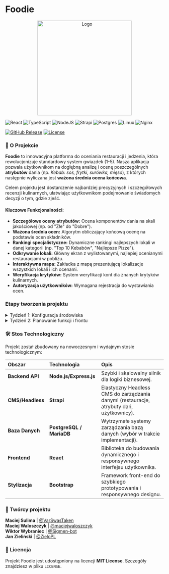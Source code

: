 # Foodie

<p align="center">
  <img src="https://waloszczyk.eu/public/foodie/image.png" width="300" alt="Logo">
</p>

![React](https://img.shields.io/badge/react-%2320232a.svg?style=for-the-badge&logo=react&logoColor=%2361DAFB)
![TypeScript](https://img.shields.io/badge/typescript-%23007ACC.svg?style=for-the-badge&logo=typescript&logoColor=white)
![NodeJS](https://img.shields.io/badge/node.js-6DA55F?style=for-the-badge&logo=node.js&logoColor=white)
![Strapi](https://img.shields.io/badge/strapi-%232E7EEA.svg?style=for-the-badge&logo=strapi&logoColor=white)
![Postgres](https://img.shields.io/badge/postgres-%23316192.svg?style=for-the-badge&logo=postgresql&logoColor=white)
![Linux](https://img.shields.io/badge/Linux-FCC624?style=for-the-badge&logo=linux&logoColor=black)
![Nginx](https://img.shields.io/badge/nginx-%23009639.svg?style=for-the-badge&logo=nginx&logoColor=white)

[![GitHub Release][releases-shield]][releases]
[![License][license-shield]][license]

### 🌟 O Projekcie

**Foodie** to innowacyjna platforma do oceniania restauracji i jedzenia, która rewolucjonizuje standardowy system gwiazdek (1-5). Nasza aplikacja pozwala użytkownikom na dogłębną analizę i ocenę poszczególnych **atrybutów** dania (np. *Kebab: sos, frytki, surówka, mięso*), z których następnie wyliczana jest **ważona średnia ocena końcowa**.

Celem projektu jest dostarczenie najbardziej precyzyjnych i szczegółowych recenzji kulinarnych, ułatwiając użytkownikom podejmowanie świadomych decyzji o tym, gdzie zjeść.

#### Kluczowe Funkcjonalności:

* **Szczegółowe oceny atrybutów:** Ocena komponentów dania na skali jakościowej (np. od "Złe" do "Dobre").
* **Ważona średnia ocen:** Algorytm obliczający końcową ocenę na podstawie ocen składników.
* **Rankingi specjalistyczne:** Dynamiczne rankingi najlepszych lokali w danej kategorii (np. "Top 10 Kebabów", "Najlepsze Pizze").
* **Odkrywanie lokali:** Główny ekran z wylistowanymi, najlepiej ocenianymi restauracjami w pobliżu.
* **Interaktywna mapa:** Zakładka z mapą prezentującą lokalizacje wszystkich lokali i ich ocenami.
* **Weryfikacja krytyków:** System weryfikacji kont dla znanych krytyków kulinarnych.
* **Autoryzacja użytkowników:** Wymagana rejestracja do wystawiania ocen.

### Etapy tworzenia projektu

<details>
  <summary>
    Tydzień 1: Konfiguracja środowiska
  </summary>

  **Serwer i repozytorium**
  - [x] 1) Instalacja i konfiguracja serwera (Linux)
    - [x] a) Aktualizacja systemu i podstawowe zabezpieczenia
    - [x] b) Instalacja Node.js (zalecana LTS)
    - [x] c) Instalacja i konfiguracja bazy danych (PostgreSQL i MariaDB)
  - [x] 2) Utworzenie repozytorium Git
    - [ ] a) Ustalenie struktury branchy (main/develop/feature)
    - [ ] b) Dodanie pliku .gitignore i podstawowego README
  - [x] 3) Konfiguracja podstawowego projektu Node.js + Strapi
    - [x] a) Inicjalizacja projektu npm/yarn
    - [x] b) Instalacja Strapi i podstawowa konfiguracja
  - [ ] 4) Test połączenia z bazą danych
  - [x] 5) Prosty landing-page (coming-soon)

  **Modelowanie danych i API**
  - [ ] 1) Ustalenie modelu danych
  - [ ] 2) Definicja relacji w Strapi / modelach Node.js
  - [x] 3) Utworzenie pierwszych endpointów API
  - [ ] 4) Testowanie endpointów w Postmanie
    - [ ] a) Testy CRUD
    - [ ] b) Testy autoryzacji i walidacji
  - [ ] 5) Dokumentacja podstawowego API (krótki OpenAPI / README)
</details>

<details>
  <summary>
    Tydzień 2: Planowanie funkcji i frontu
  </summary>

  **Architektura**
  - [x] 1) Zaplanowanie architektury aplikacji (Front + API + DB)
  - [x] 2) Stworzenie szkicu ekranu głównego (lista lokali, mapa)
  - [ ] 3) Makieta ekranu logowania i ekranu oceny jedzenia
  - [x] 4) Ustalenie sposobu logowania (JWT / OAuth / inne)

  **Integracja front-endu**
  - [ ] 1) Utworzenie projektu React + Tailwinds (strukturacja katalogów)
  - [ ] 2) Połączenie z API — testowe pobranie listy lokali
  - [ ] 3) Konfiguracja routingu (Home / Map / Login)
  - [ ] 4) Przygotowanie komponentu „Karta lokalu” (zdjęcie, nazwa, ocena, skrócony opis)
  - [ ] 5) Podstawowe testy integracyjne (sprawdzenie pobierania danych i renderowania komponentów)
</details>

### 🛠 Stos Technologiczny

Projekt został zbudowany na nowoczesnym i wydajnym stosie technologicznym:

| Obszar | Technologia | Opis |
| :--- | :--- | :--- |
| **Backend API** | **Node.js/Express.js** | Szybki i skalowalny silnik dla logiki biznesowej. |
| **CMS/Headless** | **Strapi** | Elastyczny Headless CMS do zarządzania danymi (restauracje, atrybuty dań, użytkownicy). |
| **Baza Danych** | **PostgreSQL / MariaDB** | Wytrzymałe systemy zarządzania bazą danych (wybór w trakcie implementacji). |
| **Frontend** | **React** | Biblioteka do budowania dynamicznego i responsywnego interfejsu użytkownika. |
| **Stylizacja** | **Bootstrap** | Framework front-end do szybkiego prototypowania i responsywnego designu. |


### 🤝 Twórcy projektu

**Maciej Sulima** | [@VarSwasTaken](https://github.com/VarSwasTaken) <br>
**Maciej Waloszczyk** | [@maciejwaloszczyk](https://github.com/maciejwaloszczyk) <br>
**Wiktor Wybraniec** | [@Sigmen-bot](https://github.com/Sigmen-bot) <br>
**Jan Zieliński** | [@ZieloPL](https://github.com/ZieloPL) <br>

### 📝 Licencja

Projekt Foodie jest udostępniony na licencji **MIT License**. Szczegóły znajdziesz w pliku `LICENSE`.


[releases-shield]: https://img.shields.io/github/release/maciejwaloszczyk/foodie.svg?style=for-the-badge
[releases]: https://github.com/maciejwaloszczyk/foodie/releases
[license-shield]: https://img.shields.io/github/license/maciejwaloszczyk/foodie.svg?style=for-the-badge
[license]: https://github.com/maciejwaloszczyk/foodie/blob/master/LICENSE
